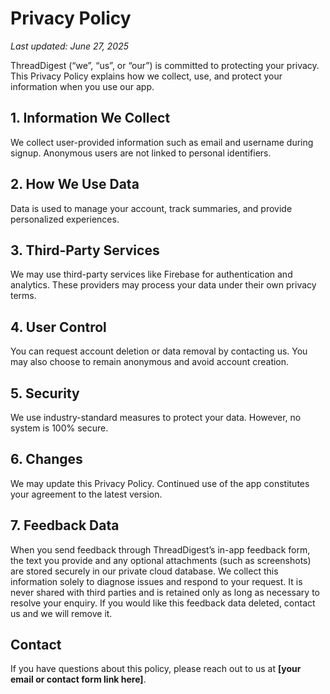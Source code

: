 # Privacy Policy

_Last updated: June 27, 2025_

ThreadDigest (“we”, “us”, or “our”) is committed to protecting your privacy. This Privacy Policy explains how we collect, use, and protect your information when you use our app.

## 1. Information We Collect

We collect user-provided information such as email and username during signup. Anonymous users are not linked to personal identifiers.

## 2. How We Use Data

Data is used to manage your account, track summaries, and provide personalized experiences.

## 3. Third-Party Services

We may use third-party services like Firebase for authentication and analytics. These providers may process your data under their own privacy terms.

## 4. User Control

You can request account deletion or data removal by contacting us. You may also choose to remain anonymous and avoid account creation.

## 5. Security

We use industry-standard measures to protect your data. However, no system is 100% secure.

## 6. Changes

We may update this Privacy Policy. Continued use of the app constitutes your agreement to the latest version.

## 7. Feedback Data

When you send feedback through ThreadDigest’s in-app feedback form, the text you provide and any optional attachments (such as screenshots) are stored securely in our private cloud database. We collect this information solely to diagnose issues and respond to your request. It is never shared with third parties and is retained only as long as necessary to resolve your enquiry. If you would like this feedback data deleted, contact us and we will remove it.

## Contact

If you have questions about this policy, please reach out to us at **[your email or contact form link here]**.
